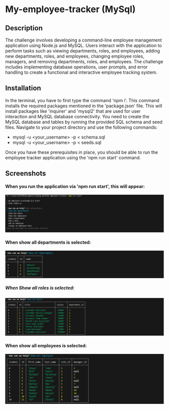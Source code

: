 # My-employee-tracker (MySql)


## Description

The challenge involves developing a command-line employee management application using Node.js and MySQL. Users interact with the application to perform tasks such as viewing departments, roles, and employees, adding new departments, roles, and employees, changing employee roles, managers, and removing departments, roles, and employees. The challenge includes implementing database operations, user prompts, and error handling to create a functional and interactive employee tracking system.

## Installation

In the terminal, you have to first type the command 'npm i'. This command installs the required packages mentioned in the 'package.json' file. This will install packages like 'inquirer' and 'mysql2' that are used for user interaction and MySQL database connectivity. 
You need to create the MySQL database and tables by running the provided SQL schema and seed files. Navigate to your project directory and use the following commands:
- mysql -u <your_username> -p < schema.sql
- mysql -u <your_username> -p < seeds.sql

Once you have these prerequisites in place, you should be able to run the employee tracker application using the 'npm run start' command.

## Screenshots

#### When you run the application via 'npm run start', this will appear:

![screenshot](/screenshots/App%20start.png)

#### When show all departments is selected:

![screenshot](/screenshots/Show%20Departments.png)

##### When Show all roles is selected:

![screenshot](/screenshots/Show%20Roles.png)

#### When show all employees is selected:

![screenshot](/screenshots/Show%20employees.png)



